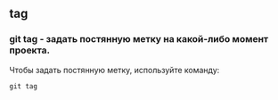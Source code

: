 ## tag

### **git tag** - задать постянную метку на какой-либо момент проекта.


Чтобы задать постянную метку, используйте команду:
```bash=
git tag
```